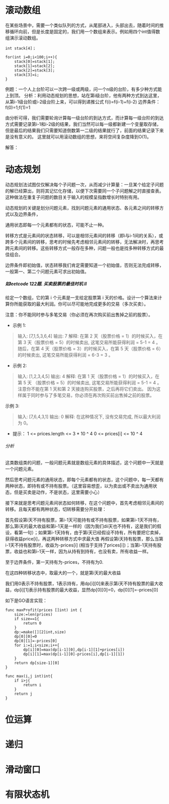 # 滚动数组
在某些场景中，需要一个类似队列的方式，从尾部进入，头部出去，随着时间的推移循环向前，但是长度是固定的，我们用一个数组来表示。例如用四个int值得数组演示滚动数组。

```
int stack[4]；

for(int i=0;i<100;i++){
    stack[0]=stack[1];
    stack[1]=stack[2];
    stack[2]=stack[3];
    stack[3]=i;
}
```

例题：一个人上台阶可以一次跨一级或两级，问一个n级的台阶，有多少种方式能上到顶。
分析：利用动态规划的思想，站在第i级台阶，他有两种方式到达这里，从第i-1级台阶或i-2级台阶上来，可以得到递推公式
f(i)=f(i-1)+f(i-2)
边界条件：f(0)=1;f(1)=1

由分析可得，我们需要轮询计算每一级台阶的到达方式，而计算每一级台阶的到达方式需要记录第i-1和i-2级的结果，我们当然可以每一级都新建一个变量取存储，但是最后的结果我们只需要知道倒数第一二级的结果就行了，前面的结果记录下来是没有意义的。
这里就可以用滚动数组的思想，来将空间复杂度降到O(1)。

解答：


# 动态规划
动态规划法试图仅仅解决每个子问题一次，从而减少计算量：一旦某个给定子问题的解已经算出，则将其记忆化存储，以便下次需要同一个子问题解之时直接查表。这种做法在重复子问题的数目关于输入的规模呈指数增长时特别有用。

动态规划的关键是划分问题元素，找到问题元素的通用状态、各元素之间的转移方式以及边界条件，

通用状态即每一个元素都有的状态，可能不止一种。

转移方式是元素间的状态转移，可以是相邻元素间的转移（即i与i-1间的关系），或跨多个元素间的转移，思考的时候先考虑相邻元素间的转移，无法解决时，再思考跨元素间的转移。这些转移方式一般存在多种，问题一般也是找多种转移方式的最佳组合。

边界条件即初始值，状态转移我们肯定需要知道一个初始值，否则无法完成转移，一般第一、第二个问题元素可求出初始值。

##### 如leetcode 122题. 买卖股票的最佳时机 II    

给定一个数组，它的第 i 个元素是一支给定股票第 i 天的价格。设计一个算法来计算你所能获取的最大利润。你可以尽可能地完成更多的交易（多次买卖）。

注意：你不能同时参与多笔交易（你必须在再次购买前出售掉之前的股票）。

 

- 示例 1:

> 输入: [7,1,5,3,6,4]
输出: 7
解释: 在第 2 天（股票价格 = 1）的时候买入，在第 3 天（股票价格 = 5）的时候卖出, 这笔交易所能获得利润 = 5-1 = 4 。
随后，在第 4 天（股票价格 = 3）的时候买入，在第 5 天（股票价格 = 6）的时候卖出, 这笔交易所能获得利润 = 6-3 = 3 。

- 示例 2:

> 输入: [1,2,3,4,5]
输出: 4
解释: 在第 1 天（股票价格 = 1）的时候买入，在第 5 天 （股票价格 = 5）的时候卖出, 这笔交易所能获得利润 = 5-1 = 4 。
     注意你不能在第 1 天和第 2 天接连购买股票，之后再将它们卖出。
     因为这样属于同时参与了多笔交易，你必须在再次购买前出售掉之前的股票。

示例 3:

> 输入: [7,6,4,3,1]
输出: 0
解释: 在这种情况下, 没有交易完成, 所以最大利润为 0。
 

- 提示：
1 <= prices.length <= 3 * 10 ^ 4
0 <= prices[i] <= 10 ^ 4

###### 分析
这类数组类的问题，一般问题元素就是数组元素的具体描述，这个问题中一天就是一个问题元素。

然后思考问题元素的通用状态，即每个元素都有的状态，这个问题中，每一天都有两种状态，即持有或不持有股票。（这里容易想歪，以为卖出或不卖出为通用状态，但是买卖是动作，不是状态，这里需要小心）

接下来就是思考问题元素间状态如何转移，在这个问题中，首先考虑相邻元素间的转移。且每天都有两种状态，切转移需要分开处理：

首先假设第i天不持有股票，第i-1天可能持有或不持有股票，如果第i-1天不持有，那么第i天的最大收益和第i-1天是一样的（因为我们dii天也不持有，这是我们的假设，看第一句）；如果第i-1天持有，由于第i天已经假设不持有，所有要把它卖掉，获得收益price[i]，再这两种转移方式中求最大值
再假设第i天持有股票，那么当第i-1天不持有股票时，收益为-prices[i] (相当于支持了prices[i])；当第i-1天持有股票，收益也和第i-1天一样，因为从持有到持有，也没有卖，所有收益一样。

至于边界条件，第一天持有为-prices，不持有为0.

在这四种转移状态中，取最大的一个，就是第i天的最大收益

我们用0表示不持有股票，1表示持有，用dp[i][0]来表示第i天不持有股票的最大收益，dp[i][1]表示持有股票的最大收益，显然dp[0][0]=0，dp[0][1]=-prices[0]

如下是GO语言实现：
```
func maxProfit(prices []int) int {
    size:=len(prices)
    if size==1{
        return 0
    }
    dp:=make([][2]int,size)
    dp[0][0]=0
    dp[0][1]=-prices[0]
    for i:=1;i<size;i++{
        dp[i][0]=max(dp[i-1][0],dp[i-1][1]+prices[i])
        dp[i][1]=max(dp[i-1][0]-prices[i],dp[i-1][1])
    }
    return dp[size-1][0]
}

func max(i,j int)int{
    if i>j{
        return i
    }
    return j
}
```


# 位运算



# 递归

# 滑动窗口

# 有限状态机

